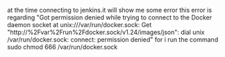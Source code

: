 at the time connecting to jenkins.it will show me some error this error is regarding "Got permission denied while trying to connect to the Docker daemon socket at unix:///var/run/docker.sock: Get "http://%2Fvar%2Frun%2Fdocker.sock/v1.24/images/json": dial unix /var/run/docker.sock: connect: permission denied"
for i run the command sudo chmod 666 /var/run/docker.sock
